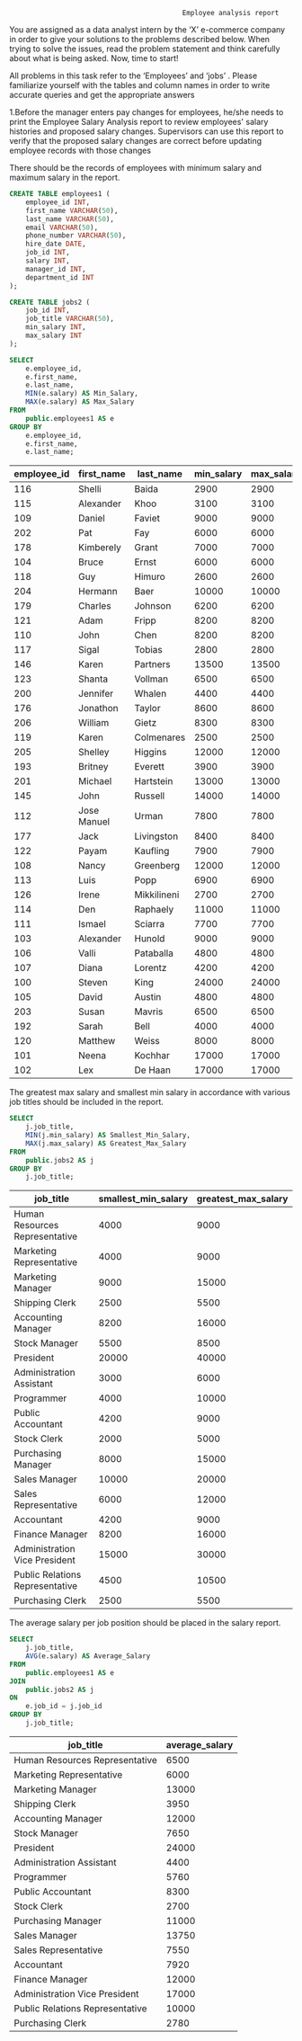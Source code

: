 
                                               Employee analysis report

You are assigned as a data analyst intern by the ‘X’ e-commerce company in order to give your solutions to the problems described below. 
When trying to solve the issues, read the problem statement and think carefully about what is being asked. Now, time to start! 
  
All problems in this task refer to the ‘Employees’ and ‘jobs’ . Please familiarize yourself with the tables and column names in order
to write accurate queries and get the appropriate answers 

1.Before the manager enters pay changes for employees, he/she needs to print the Employee Salary Analysis report to review employees'
 salary histories and proposed salary changes. Supervisors can use this report to verify that the proposed salary changes are correct
 before updating employee records with those changes

There should be the records of employees with minimum salary and maximum salary in the report.

```sql
CREATE TABLE employees1 (
    employee_id INT,
    first_name VARCHAR(50),
    last_name VARCHAR(50),
    email VARCHAR(50),
    phone_number VARCHAR(50),
    hire_date DATE,
    job_id INT,
    salary INT,
    manager_id INT,
    department_id INT
);

CREATE TABLE jobs2 (
    job_id INT,
    job_title VARCHAR(50),
    min_salary INT,
    max_salary INT
);

SELECT
    e.employee_id,
    e.first_name,
    e.last_name,
    MIN(e.salary) AS Min_Salary,
    MAX(e.salary) AS Max_Salary
FROM
    public.employees1 AS e
GROUP BY
    e.employee_id,
    e.first_name,
    e.last_name;

```

| employee_id | first_name | last_name | min_salary | max_salary |
|-------------|------------|-----------|------------|------------|
| 116         | Shelli     | Baida     | 2900       | 2900       |
| 115         | Alexander  | Khoo      | 3100       | 3100       |
| 109         | Daniel     | Faviet    | 9000       | 9000       |
| 202         | Pat        | Fay       | 6000       | 6000       |
| 178         | Kimberely  | Grant     | 7000       | 7000       |
| 104         | Bruce      | Ernst     | 6000       | 6000       |
| 118         | Guy        | Himuro    | 2600       | 2600       |
| 204         | Hermann    | Baer      | 10000      | 10000      |
| 179         | Charles    | Johnson   | 6200       | 6200       |
| 121         | Adam       | Fripp     | 8200       | 8200       |
| 110         | John       | Chen      | 8200       | 8200       |
| 117         | Sigal      | Tobias    | 2800       | 2800       |
| 146         | Karen      | Partners  | 13500      | 13500      |
| 123         | Shanta     | Vollman   | 6500       | 6500       |
| 200         | Jennifer   | Whalen    | 4400       | 4400       |
| 176         | Jonathon   | Taylor    | 8600       | 8600       |
| 206         | William    | Gietz     | 8300       | 8300       |
| 119         | Karen      | Colmenares| 2500       | 2500       |
| 205         | Shelley    | Higgins   | 12000      | 12000      |
| 193         | Britney    | Everett   | 3900       | 3900       |
| 201         | Michael    | Hartstein | 13000      | 13000      |
| 145         | John       | Russell   | 14000      | 14000      |
| 112         | Jose Manuel| Urman     | 7800       | 7800       |
| 177         | Jack       | Livingston| 8400       | 8400       |
| 122         | Payam      | Kaufling  | 7900       | 7900       |
| 108         | Nancy      | Greenberg | 12000      | 12000      |
| 113         | Luis       | Popp      | 6900       | 6900       |
| 126         | Irene      | Mikkilineni| 2700      | 2700       |
| 114         | Den        | Raphaely  | 11000      | 11000      |
| 111         | Ismael     | Sciarra   | 7700       | 7700       |
| 103         | Alexander  | Hunold    | 9000       | 9000       |
| 106         | Valli      | Pataballa | 4800       | 4800       |
| 107         | Diana      | Lorentz   | 4200       | 4200       |
| 100         | Steven     | King      | 24000      | 24000      |
| 105         | David      | Austin    | 4800       | 4800       |
| 203         | Susan      | Mavris    | 6500       | 6500       |
| 192         | Sarah      | Bell      | 4000       | 4000       |
| 120         | Matthew    | Weiss     | 8000       | 8000       |
| 101         | Neena      | Kochhar   | 17000      | 17000      |
| 102         | Lex        | De Haan   | 17000      | 17000      |


The greatest max salary and smallest min salary in accordance with various job titles should be included in the report.

```sql
SELECT
    j.job_title,
    MIN(j.min_salary) AS Smallest_Min_Salary,
    MAX(j.max_salary) AS Greatest_Max_Salary
FROM
    public.jobs2 AS j
GROUP BY
    j.job_title;

```

| job_title                        | smallest_min_salary | greatest_max_salary |
|----------------------------------|---------------------|---------------------|
| Human Resources Representative  | 4000                | 9000                |
| Marketing Representative        | 4000                | 9000                |
| Marketing Manager               | 9000                | 15000               |
| Shipping Clerk                  | 2500                | 5500                |
| Accounting Manager              | 8200                | 16000               |
| Stock Manager                   | 5500                | 8500                |
| President                       | 20000               | 40000               |
| Administration Assistant        | 3000                | 6000                |
| Programmer                      | 4000                | 10000               |
| Public Accountant               | 4200                | 9000                |
| Stock Clerk                     | 2000                | 5000                |
| Purchasing Manager              | 8000                | 15000               |
| Sales Manager                   | 10000               | 20000               |
| Sales Representative            | 6000                | 12000               |
| Accountant                      | 4200                | 9000                |
| Finance Manager                 | 8200                | 16000               |
| Administration Vice President   | 15000               | 30000               |
| Public Relations Representative | 4500                | 10500               |
| Purchasing Clerk                | 2500                | 5500                |


The average salary per job position should be placed in the salary report.

```sql
SELECT
    j.job_title,
    AVG(e.salary) AS Average_Salary
FROM
    public.employees1 AS e
JOIN
    public.jobs2 AS j
ON
    e.job_id = j.job_id
GROUP BY
    j.job_title;
```

| job_title                        | average_salary |
|----------------------------------|----------------|
| Human Resources Representative  | 6500           |
| Marketing Representative        | 6000           |
| Marketing Manager               | 13000          |
| Shipping Clerk                  | 3950           |
| Accounting Manager              | 12000          |
| Stock Manager                   | 7650           |
| President                       | 24000          |
| Administration Assistant        | 4400           |
| Programmer                      | 5760           |
| Public Accountant               | 8300           |
| Stock Clerk                     | 2700           |
| Purchasing Manager              | 11000          |
| Sales Manager                   | 13750          |
| Sales Representative            | 7550           |
| Accountant                      | 7920           |
| Finance Manager                 | 12000          |
| Administration Vice President   | 17000          |
| Public Relations Representative | 10000          |
| Purchasing Clerk                | 2780           |


